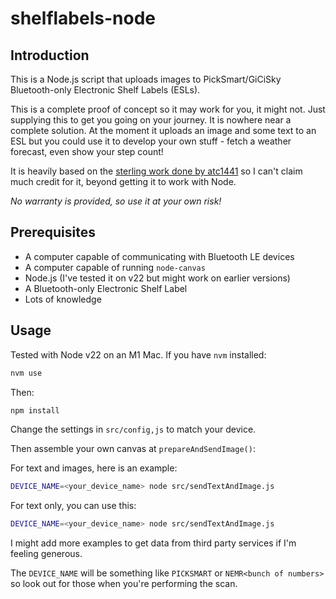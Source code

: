# shelflabels-node

## Introduction

This is a Node.js script that uploads images to PickSmart/GiCiSky Bluetooth-only Electronic Shelf Labels (ESLs).

This is a complete proof of concept so it may work for you, it might not. Just supplying this to get you going on your journey. It is nowhere near a complete solution. At the moment it uploads an image and some text to an ESL but you could use it to develop your own stuff -
fetch a weather forecast, even show your step count!

It is heavily based on the [sterling work done by atc1441](https://github.com/atc1441/ATC_GICISKY_ESL) so I can't
claim much credit for it, beyond getting it to work with Node.

_No warranty is provided, so use it at your own risk!_

## Prerequisites

- A computer capable of communicating with Bluetooth LE devices
- A computer capable of running `node-canvas`
- Node.js (I've tested it on v22 but might work on earlier versions)
- A Bluetooth-only Electronic Shelf Label
- Lots of knowledge

## Usage

Tested with Node v22 on an M1 Mac. If you have `nvm` installed:

```sh
nvm use
```

Then:

```sh
npm install
```

Change the settings in `src/config,js` to match your device.

Then assemble your own canvas at `prepareAndSendImage()`:

For text and images, here is an example:

```sh
DEVICE_NAME=<your_device_name> node src/sendTextAndImage.js
```

For text only, you can use this:

```sh
DEVICE_NAME=<your_device_name> node src/sendTextAndImage.js
```

I might add more examples to get data from third party services if I'm feeling generous.

The `DEVICE_NAME` will be something like `PICKSMART` or `NEMR<bunch of numbers>` so look out for those when you're performing the scan.
